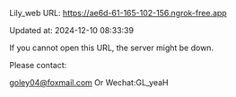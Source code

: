 Lily_web URL: https://ae6d-61-165-102-156.ngrok-free.app

Updated at: 2024-12-10 08:33:39

If you cannot open this URL, the server might be down.

Please contact: 

goley04@foxmail.com Or Wechat:GL_yeaH